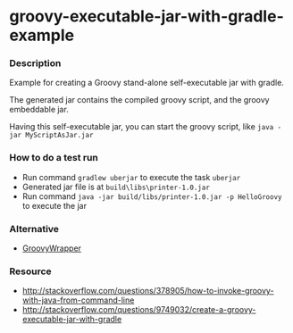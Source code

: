 groovy-executable-jar-with-gradle-example
===

### Description
Example for creating a Groovy stand-alone self-executable jar with gradle.

The generated jar contains the compiled groovy script, and the groovy embeddable jar.

Having this self-executable jar, you can start the groovy script, like `java -jar MyScriptAsJar.jar`

### How to do a test run
* Run command `gradlew uberjar` to execute the task `uberjar`
* Generated jar file is at `build\libs\printer-1.0.jar`
* Run command `java -jar build/libs/printer-1.0.jar -p HelloGroovy` to execute the jar

### Alternative
* [GroovyWrapper](http://docs.codehaus.org/display/GROOVY/WrappingGroovyScript) 

### Resource
* http://stackoverflow.com/questions/378905/how-to-invoke-groovy-with-java-from-command-line
* http://stackoverflow.com/questions/9749032/create-a-groovy-executable-jar-with-gradle